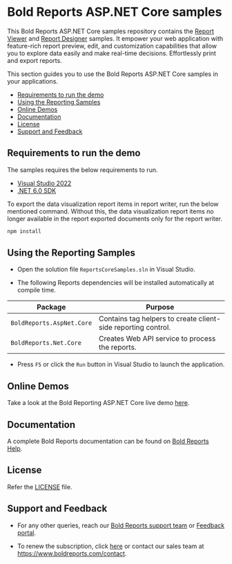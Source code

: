 # Bold Reports ASP.NET Core samples

This Bold Reports ASP.NET Core samples repository contains the [Report Viewer](https://www.boldreports.com/embedded-reporting/aspnet-core-report-viewer?utm_source=github&utm_medium=backlinks) and [Report Designer](https://www.boldreports.com/embedded-reporting/aspnet-core-report-designer?utm_source=github&utm_medium=backlinks) samples. It empower your web application with feature-rich report preview, edit, and customization capabilities that allow you to explore data easily and make real-time decisions. Effortlessly print and export reports.

This section guides you to use the Bold Reports ASP.NET Core samples in your applications.

* [Requirements to run the demo](#requirements-to-run-the-demo)
* [Using the Reporting Samples](#using-the-reporting-samples)
* [Online Demos](#online-demos)
* [Documentation](#documentation)
* [License](#license)
* [Support and Feedback](#support-and-feedback)

## Requirements to run the demo

The samples requires the below requirements to run.

* [Visual Studio 2022](https://visualstudio.microsoft.com/downloads/)
* [.NET 6.0 SDK](https://dotnet.microsoft.com/download/dotnet-core)

To export the data visualization report items in report writer, run the below mentioned command. Without this, the data visualization report items no longer available in the report exported documents only for the report writer.

```cmd
npm install
```

## Using the Reporting Samples

* Open the solution file `ReportsCoreSamples.sln` in Visual Studio.

* The following Reports dependencies will be installed automatically at compile time.

Package | Purpose
--- | ---
`BoldReports.AspNet.Core` | Contains tag helpers to create client-side reporting control.
`BoldReports.Net.Core` | Creates Web API service to process the reports.

* Press `F5` or click the `Run` button in Visual Studio to launch the application.

## Online Demos

Take a look at the Bold Reporting ASP.NET Core live demo [here](https://demos.boldreports.com/home/aspnet-core.html?utm_source=github&utm_medium=backlinks).

## Documentation

A complete Bold Reports documentation can be found on [Bold Reports Help](https://documentation.boldreports.com/aspnet-core/).

## License

Refer the [LICENSE](/LICENSE) file.

## Support and Feedback

* For any other queries, reach our [Bold Reports support team](mailto:support@boldreports.com) or [Feedback portal](https://www.boldreports.com/feedback/).

* To renew the subscription, click [here](https://www.boldreports.com/pricing/on-premise) or contact our sales team at <https://www.boldreports.com/contact>.
